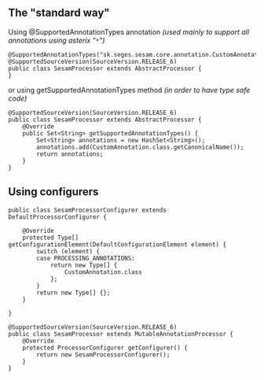 ## The "standard way" ##

Using @SupportedAnnotationTypes annotation _(used mainly to support all annotations using asterix "`*`")_

```
@SupportedAnnotationTypes("sk.seges.sesam.core.annotation.CustomAnnotation")
@SupportedSourceVersion(SourceVersion.RELEASE_6)
public class SesamProcessor extends AbstractProcessor {
}

```

or using getSupportedAnnotationTypes method _(in order to have type safe code)_

```
@SupportedSourceVersion(SourceVersion.RELEASE_6)
public class SesamProcessor extends AbstractProcessor {
	@Override
	public Set<String> getSupportedAnnotationTypes() {
		Set<String> annotations = new HashSet<String>();
		annotations.add(CustomAnnotation.class.getCanonicalName());
		return annotations;
	}
}
```

## Using configurers ##

```
public class SesamProcessorConfigurer extends DefaultProcessorConfigurer {

	@Override
	protected Type[] getConfigurationElement(DefaultConfigurationElement element) {
		switch (element) {
		case PROCESSING_ANNOTATIONS:
			return new Type[] {
				CustomAnnotation.class
			};
		}
		return new Type[] {};
	}

}

```

```
@SupportedSourceVersion(SourceVersion.RELEASE_6)
public class SesamProcessor extends MutableAnnotationProcessor {
	@Override
	protected ProcessorConfigurer getConfigurer() {
		return new SesamProcessorConfigurer();
	}	
}

```